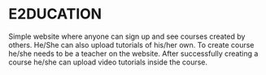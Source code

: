 # E2DUCATION
Simple website where anyone can sign up and see courses created by others. He/She can also upload tutorials of his/her own. To create course he/she needs to be a teacher on the website. After successfully creating a course he/she can upload video tutorials inside the course. 
